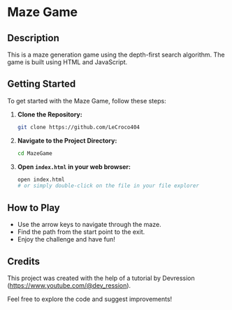 # Maze Game

## Description
This is a maze generation game using the depth-first search algorithm. The game is built using HTML and JavaScript.

## Getting Started
To get started with the Maze Game, follow these steps:

1. **Clone the Repository:**
   ```sh
   git clone https://github.com/LeCroco404
   ```
2. **Navigate to the Project Directory:**
   ```sh
   cd MazeGame
   ```
3. **Open `index.html` in your web browser:**
   ```sh
   open index.html
   # or simply double-click on the file in your file explorer
   ```

## How to Play
- Use the arrow keys to navigate through the maze.
- Find the path from the start point to the exit.
- Enjoy the challenge and have fun!

## Credits
This project was created with the help of a tutorial by Devression (https://www.youtube.com/@dev_ression).

Feel free to explore the code and suggest improvements!
